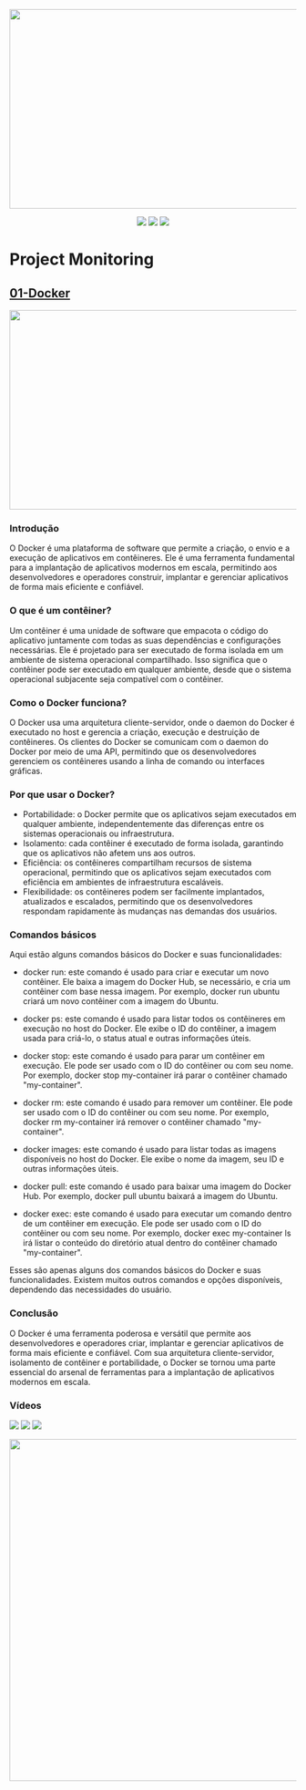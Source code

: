 <p align="center"> 
    <img src="https://user-images.githubusercontent.com/83426602/228633369-9bbc109e-16e6-4da3-80e5-5cd3ec25289a.gif" width="550" height="350">
</p>
 <div align="center">
 <img src="https://img.shields.io/badge/Status-CONSTRUCTION-yellow?style=for-the-badge&logo=appveyor"/>
 <img src="https://img.shields.io/badge/Licence-GNU-blue?style=for-the-badge&logo=appveyor"/>
 <img src="https://img.shields.io/static/v1?label=Grupo&message=Tupan&color=7159c1&style=for-the-badge&logo=ghost"/>
 </div>
 
# <strong>Project Monitoring</strong>

## [01-Docker](https://github.com/pedrohmenezes1/GTupan/tree/master/02-Docker)
<p align="center"> 
    <img src="https://user-images.githubusercontent.com/83426602/227752164-d8843709-4a1d-44a2-9992-c1f374a63b01.png" width="550" height="350">
</p>

### Introdução
O Docker é uma plataforma de software que permite a criação, o envio e a execução de aplicativos em contêineres. Ele é uma ferramenta fundamental para a implantação de aplicativos modernos em escala, permitindo aos desenvolvedores e operadores construir, implantar e gerenciar aplicativos de forma mais eficiente e confiável.

### O que é um contêiner?
Um contêiner é uma unidade de software que empacota o código do aplicativo juntamente com todas as suas dependências e configurações necessárias. Ele é projetado para ser executado de forma isolada em um ambiente de sistema operacional compartilhado. Isso significa que o contêiner pode ser executado em qualquer ambiente, desde que o sistema operacional subjacente seja compatível com o contêiner.

### Como o Docker funciona?
O Docker usa uma arquitetura cliente-servidor, onde o daemon do Docker é executado no host e gerencia a criação, execução e destruição de contêineres. Os clientes do Docker se comunicam com o daemon do Docker por meio de uma API, permitindo que os desenvolvedores gerenciem os contêineres usando a linha de comando ou interfaces gráficas.

### Por que usar o Docker?

* Portabilidade: o Docker permite que os aplicativos sejam executados em qualquer ambiente, independentemente das diferenças entre os sistemas operacionais ou infraestrutura.
* Isolamento: cada contêiner é executado de forma isolada, garantindo que os aplicativos não afetem uns aos outros.
* Eficiência: os contêineres compartilham recursos de sistema operacional, permitindo que os aplicativos sejam executados com eficiência em ambientes de infraestrutura escaláveis.
* Flexibilidade: os contêineres podem ser facilmente implantados, atualizados e escalados, permitindo que os desenvolvedores respondam rapidamente às mudanças nas demandas dos usuários.

### Comandos básicos
Aqui estão alguns comandos básicos do Docker e suas funcionalidades:

* docker run: este comando é usado para criar e executar um novo contêiner. Ele baixa a imagem do Docker Hub, se necessário, e cria um contêiner com base nessa imagem. Por exemplo, docker run ubuntu criará um novo contêiner com a imagem do Ubuntu.

* docker ps: este comando é usado para listar todos os contêineres em execução no host do Docker. Ele exibe o ID do contêiner, a imagem usada para criá-lo, o status atual e outras informações úteis.

* docker stop: este comando é usado para parar um contêiner em execução. Ele pode ser usado com o ID do contêiner ou com seu nome. Por exemplo, docker stop my-container irá parar o contêiner chamado "my-container".

* docker rm: este comando é usado para remover um contêiner. Ele pode ser usado com o ID do contêiner ou com seu nome. Por exemplo, docker rm my-container irá remover o contêiner chamado "my-container".

* docker images: este comando é usado para listar todas as imagens disponíveis no host do Docker. Ele exibe o nome da imagem, seu ID e outras informações úteis.

* docker pull: este comando é usado para baixar uma imagem do Docker Hub. Por exemplo, docker pull ubuntu baixará a imagem do Ubuntu.

* docker exec: este comando é usado para executar um comando dentro de um contêiner em execução. Ele pode ser usado com o ID do contêiner ou com seu nome. Por exemplo, docker exec my-container ls irá listar o conteúdo do diretório atual dentro do contêiner chamado "my-container".

Esses são apenas alguns dos comandos básicos do Docker e suas funcionalidades. Existem muitos outros comandos e opções disponíveis, dependendo das necessidades do usuário.

### Conclusão
O Docker é uma ferramenta poderosa e versátil que permite aos desenvolvedores e operadores criar, implantar e gerenciar aplicativos de forma mais eficiente e confiável. Com sua arquitetura cliente-servidor, isolamento de contêiner e portabilidade, o Docker se tornou uma parte essencial do arsenal de ferramentas para a implantação de aplicativos modernos em escala.

### Vídeos

[![](https://user-images.githubusercontent.com/83426602/228658702-da32c54a-0805-4827-8682-48bf180097b0.png)](https://www.youtube.com/watch?v=Kzcz-EVKBEQ)
[![](https://user-images.githubusercontent.com/83426602/228659596-87dbaf99-fb4b-4421-9c54-4e8544c2c792.png)](https://www.youtube.com/watch?v=HxPz3eLnXZk)
[![](https://user-images.githubusercontent.com/83426602/229358160-0fc70f57-f8ab-4915-b7f6-6475e95fb135.png)](https://www.youtube.com/watch?v=obtKdOW1pWQ)

<div align="center">
  <img src="https://user-images.githubusercontent.com/83426602/148673032-78ed82b0-7074-417d-9da5-c183eb915789.gif" width="600px"  />
 </div>
